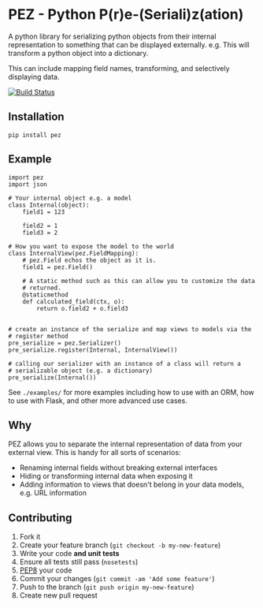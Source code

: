 # PEZ - Python P(r)e-(Seriali)z(ation)

A python library for serializing python objects from their internal
representation to something that can be displayed externally. e.g. This will
transform a python object into a dictionary.

This can include mapping field names, transforming, and selectively displaying
data.

[![Build Status](https://secure.travis-ci.org/balanced/pez.png?branch=master)](http://travis-ci.org/balanced/pez)

## Installation

    pip install pez

## Example

    import pez
    import json

    # Your internal object e.g. a model
    class Internal(object):
        field1 = 123

        field2 = 1
        field3 = 2

    # How you want to expose the model to the world
    class InternalView(pez.FieldMapping):
        # pez.Field echos the object as it is.
        field1 = pez.Field()

        # A static method such as this can allow you to customize the data
        # returned.
        @staticmethod
        def calculated_field(ctx, o):
            return o.field2 + o.field3


    # create an instance of the serialize and map views to models via the
    # register method
    pre_serialize = pez.Serializer()
    pre_serialize.register(Internal, InternalView())

    # calling our serializer with an instance of a class will return a
    # serializable object (e.g. a dictionary)
    pre_serialize(Internal())


See `./examples/` for more examples including how to use with an ORM, how to
use with Flask, and other more advanced use cases.


## Why

PEZ allows you to separate the internal representation of data from your
external view. This is handy for all sorts of scenarios:

* Renaming internal fields without breaking external interfaces
* Hiding or transforming internal data when exposing it
* Adding information to views that doesn't belong in your data models, e.g. URL information

## Contributing

1. Fork it
2. Create your feature branch (`git checkout -b my-new-feature`)
3. Write your code **and unit tests**
4. Ensure all tests still pass (`nosetests`)
5. [PEP8](http://pypi.python.org/pypi/pep8) your code
6. Commit your changes (`git commit -am 'Add some feature'`)
7. Push to the branch (`git push origin my-new-feature`)
8. Create new pull request
